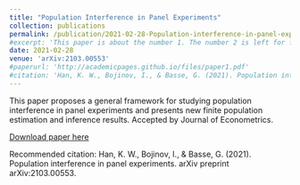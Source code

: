 ```yaml
---
title: "Population Interference in Panel Experiments"
collection: publications
permalink: /publication/2021-02-28-Population-interference-in-panel-experiments
#excerpt: 'This paper is about the number 1. The number 2 is left for future work.'
date: 2021-02-28
venue: 'arXiv:2103.00553'
#paperurl: 'http://academicpages.github.io/files/paper1.pdf'
#citation: 'Han, K. W., Bojinov, I., & Basse, G. (2021). Population interference in panel experiments. arXiv preprint arXiv:2103.00553.'
---
```

This paper proposes a general framework for studying population interference in panel experiments and presents new finite population estimation and inference results. Accepted by Journal of Econometrics.

[Download paper here](http://kevinwhan.github.io/files/paper-popinterference.pdf)

Recommended citation: Han, K. W., Bojinov, I., & Basse, G. (2021). Population interference in panel experiments. arXiv preprint arXiv:2103.00553.